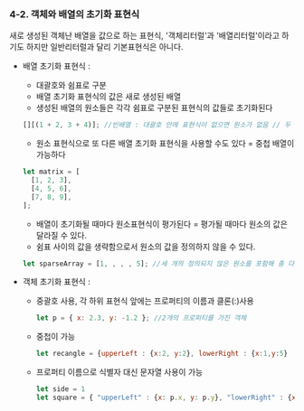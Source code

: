 ### 4-2. 객체와 배열의 초기화 표현식<p>

새로 생성된 객체난 배열을 값으로 하는 표현식, '객체리터럴'과 '배열리터럴'이라고 하기도 하지만 일반리터럴과 달리 기본표현식은 아니다.

- 배열 초기화 표현식 :

  - 대괄호와 쉼표로 구분
  - 배열 초기화 표현식의 값은 새로 생성된 배열
  - 생성된 배열의 원소들은 각각 쉼표로 구분된 표현식의 값들로 초기화된다

  ```js
  [][(1 + 2, 3 + 4)]; //빈배열 : 대괄호 안에 표현식이 없으면 원소가 없음 // 두 개의 원소를 가진 배열
  ```

  - 원소 표현식으로 또 다른 배열 초기화 표현식을 사용할 수도 있다 = 중첩 배열이 가능하다

  ```js
  let matrix = [
    [1, 2, 3],
    [4, 5, 6],
    [7, 8, 9],
  ];
  ```

  - 배열이 초기화될 때마다 원소표현식이 평가된다 = 평가될 때마다 원소의 값은 달라질 수 있다.
  - 쉼표 사이의 값을 생략함으로서 원소의 값을 정의하지 않을 수 있다.

  ```js
  let sparseArray = [1, , , , 5]; //세 개의 정의되지 않은 원소를 포함해 총 다섯개의 원소를 가지고 있다.
  ```

- 객체 초기화 표현식 :
  - 중괄호 사용, 각 하위 표현식 앞에는 프로퍼티의 이름과 클론(:)사용
    ```js
    let p = { x: 2.3, y: -1.2 }; //2개의 프로퍼티를 가진 객체
    ```
  - 중첩이 가능
    ```js
    let recangle = {upperLeft : {x:2, y:2}, lowerRight : {x:1,y:5}
    ```
  - 프로퍼티 이름으로 식별자 대신 문자열 사용이 가능
    ```js
    let side = 1
    let square = { "upperLeft" : {x: p.x, y: p.y}, "lowerRight" : {x: p.x + side, y: p.y + side}
    ```
